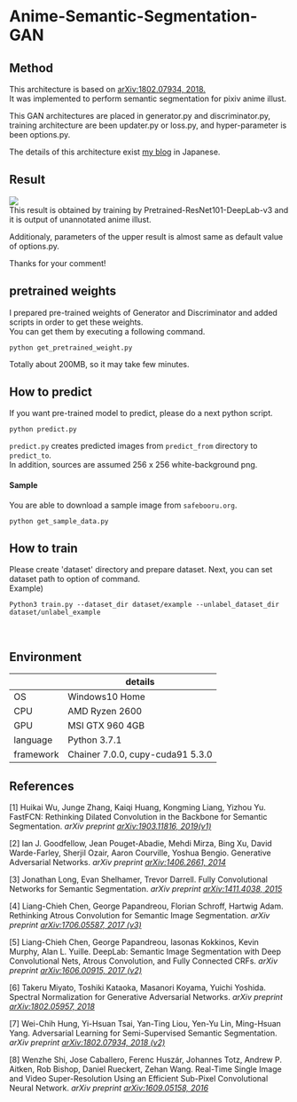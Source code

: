# Anime-Semantic-Segmentation-GAN

## Method
This architecture is based on <a href="https://arxiv.org/abs/1802.07934">arXiv:1802.07934, 2018.</a><br>
It was implemented to perform semantic segmentation for pixiv anime illust.<br>

This GAN architectures are placed in generator.py and discriminator.py, training architecture are been updater.py or loss.py, and hyper-parameter is been options.py.

The details of this architecture exist <a href="https://www.pit-ray.com/entry/semi-seg" target="_blank">my blog</a> in Japanese.


## Result
<img src="https://cdn-ak.f.st-hatena.com/images/fotolife/p/pit-ray/20200124/20200124213414.jpg"></img><br>
This result is obtained by training by Pretrained-ResNet101-DeepLab-v3 and it is output of unannotated anime illust.

Additionaly, parameters of the upper result is almost same as default value of options.py.

Thanks for your comment!  

## pretrained weights  
I prepared pre-trained weights of Generator and Discriminator and added scripts in order to get these weights.  
You can get them by executing a following command.  
```
python get_pretrained_weight.py  
```
Totally about 200MB, so it may take few minutes.   


## How to predict  
If you want pre-trained model to predict, please do a next python script.   
```
python predict.py  
```
`predict.py` creates predicted images from `predict_from` directory to `predict_to`.  
In addition, sources are assumed 256 x 256 white-background png.  
  
#### Sample
You are able to download a sample image from `safebooru.org`.  
```
python get_sample_data.py  
```  

## How to train
Please create 'dataset' directory and prepare dataset. Next, you can set dataset path to option of command.<br>
Example) <br>
```
Python3 train.py --dataset_dir dataset/example --unlabel_dataset_dir dataset/unlabel_example
```  
<br>

## Environment
||details|
|---|---|
|OS|Windows10 Home|
|CPU|AMD Ryzen 2600|
|GPU|MSI GTX 960 4GB|
|language|Python 3.7.1|
|framework|Chainer 7.0.0, cupy-cuda91 5.3.0|

## References  
[1] Huikai Wu, Junge Zhang, Kaiqi Huang, Kongming Liang, Yizhou Yu. FastFCN: Rethinking Dilated Convolution in the Backbone for Semantic Segmentation. <i>arXiv preprint <a href="https://arxiv.org/abs/1903.11816">arXiv:1903.11816, 2019(v1)</a></i>

[2] Ian J. Goodfellow, Jean Pouget-Abadie, Mehdi Mirza, Bing Xu, David Warde-Farley, Sherjil Ozair, Aaron Courville, Yoshua Bengio. Generative Adversarial Networks. <i>arXiv preprint  <a href="https://arxiv.org/abs/1406.2661">arXiv:1406.2661, 2014</a></i>

[3] Jonathan Long, Evan Shelhamer, Trevor Darrell. Fully Convolutional Networks for Semantic Segmentation. <i>arXiv preprint <a href="https://arxiv.org/abs/1411.4038">arXiv:1411.4038, 2015</a></i>

[4] Liang-Chieh Chen, George Papandreou, Florian Schroff, Hartwig Adam. Rethinking Atrous Convolution for Semantic Image Segmentation. <i>arXiv preprint <a href="https://arxiv.org/abs/1706.05587">arXiv:1706.05587, 2017 (v3)</a></i>

[5] Liang-Chieh Chen, George Papandreou, Iasonas Kokkinos, Kevin Murphy, Alan L. Yuille. DeepLab: Semantic Image Segmentation with Deep Convolutional Nets, Atrous Convolution, and Fully Connected CRFs. <i>arXiv preprint <a href="https://arxiv.org/abs/1606.00915">arXiv:1606.00915, 2017 (v2)</a></i>

[6] Takeru Miyato, Toshiki Kataoka, Masanori Koyama, Yuichi Yoshida. Spectral Normalization for Generative Adversarial Networks. <i>arXiv preprint <a href="https://arxiv.org/abs/1802.05957">arXiv:1802.05957, 2018</a></i>

[7] Wei-Chih Hung, Yi-Hsuan Tsai, Yan-Ting Liou, Yen-Yu Lin, Ming-Hsuan Yang. Adversarial Learning for Semi-Supervised Semantic Segmentation. <i>arXiv preprint <a href="https://arxiv.org/abs/1802.07934">arXiv:1802.07934, 2018 (v2)</a></i>

[8] Wenzhe Shi, Jose Caballero, Ferenc Huszár, Johannes Totz, Andrew P. Aitken, Rob Bishop, Daniel Rueckert, Zehan Wang. Real-Time Single Image and Video Super-Resolution Using an Efficient Sub-Pixel Convolutional Neural Network. <i>arXiv preprint <a href="https://arxiv.org/abs/1609.05158">arXiv:1609.05158, 2016</a></i>
